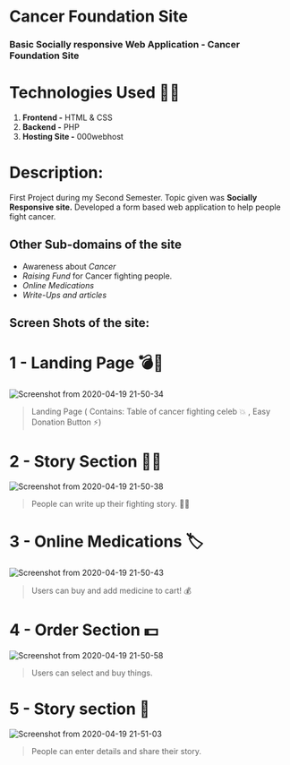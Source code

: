 # Cancer Foundation Site
### Basic Socially responsive Web Application - Cancer Foundation Site 

# Technologies Used :100::space_invader:
1. **Frontend -** HTML & CSS
2. **Backend -** PHP
3. **Hosting Site -** 000webhost

# Description:
First Project during my Second Semester. 
Topic given was **Socially Responsive site.** Developed a form based web application to help people fight cancer.


## Other Sub-domains of the site
* Awareness about *Cancer*
* *Raising Fund* for Cancer fighting people.
* *Online Medications*
* *Write-Ups and articles*


## Screen Shots of the site:

# 1 - Landing Page :bomb::stars:
![Screenshot from 2020-04-19 21-50-34](https://user-images.githubusercontent.com/56084840/79693484-94b0cf80-8288-11ea-8e41-c93928b4451f.png)

> Landing Page ( Contains: Table of cancer fighting celeb :boom: , Easy Donation Button :zap:)

# 2 - Story Section :dizzy::metal:
![Screenshot from 2020-04-19 21-50-38](https://user-images.githubusercontent.com/56084840/79693487-97abc000-8288-11ea-8c6c-7a11808219be.png)

> People can write up their fighting story. :tada::scroll:

# 3 - Online Medications :label:
![Screenshot from 2020-04-19 21-50-43](https://user-images.githubusercontent.com/56084840/79693490-9a0e1a00-8288-11ea-8a33-c12509c15237.png)

> Users can buy and add medicine to cart! :moneybag:

# 4 - Order Section :dollar:
![Screenshot from 2020-04-19 21-50-58](https://user-images.githubusercontent.com/56084840/79693491-9bd7dd80-8288-11ea-83df-f95f98499fa3.png)

> Users can select and buy things.

# 5 - Story section :newspaper:
![Screenshot from 2020-04-19 21-51-03](https://user-images.githubusercontent.com/56084840/79693497-9e3a3780-8288-11ea-829d-c56a56cf445f.png)

> People can enter details and share their story.
